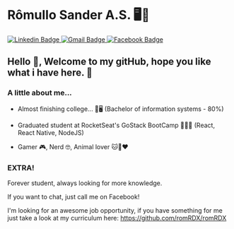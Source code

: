 # Rômullo Sander A.S. 🖥🚀

<a target="_blank" href="https://www.linkedin.com/in/r%C3%B4mullo-sander-27491795/">
  <img alt="Linkedin Badge" src="https://img.shields.io/badge/-Rômullo%20Sander-blue?style=flat-square&logo=Linkedin&logoColor=white&link=https://www.linkedin.com/in/eliasgcf/"/>
</a>
<a target="_blank" href="mailto:romullo_sas@outlook.com">
  <img alt="Gmail Badge" src="https://img.shields.io/badge/-romullo_sas@outlook.com-c14438?style=flat-square&logo=Gmail&logoColor=white&link=mailto:romullo_sas@outlook.com"/>
</a>

<a target="_blank" href="https://www.facebook.com/romullo.sas/">
  <img alt="Facebook Badge" src="https://img.shields.io/badge/-Rômullo%20Sander-blue?style=flat-square&logo=Facebook&logoColor=white&link=https://www.facebook.com/romullo.sas/"/>
</a>

## Hello 👋, Welcome to my gitHub, hope you like what i have here. 🙂

### A little about me...

* Almost finishing college...  📕🖥 (Bachelor of information systems - 80%)

* Graduated student at RocketSeat's GoStack BootCamp 🚀🚀🚀 (React, React Native, NodeJS)

* Gamer 🎮, Nerd 🤓, Animal lover 🐱🐶❤


### EXTRA!

Forever student, always looking for more knowledge.

If you want to chat, just call me on Facebook!

I'm looking for an awesome job opportunity, if you have something for me just take a look at my curriculum here:
https://github.com/romRDX/romRDX
